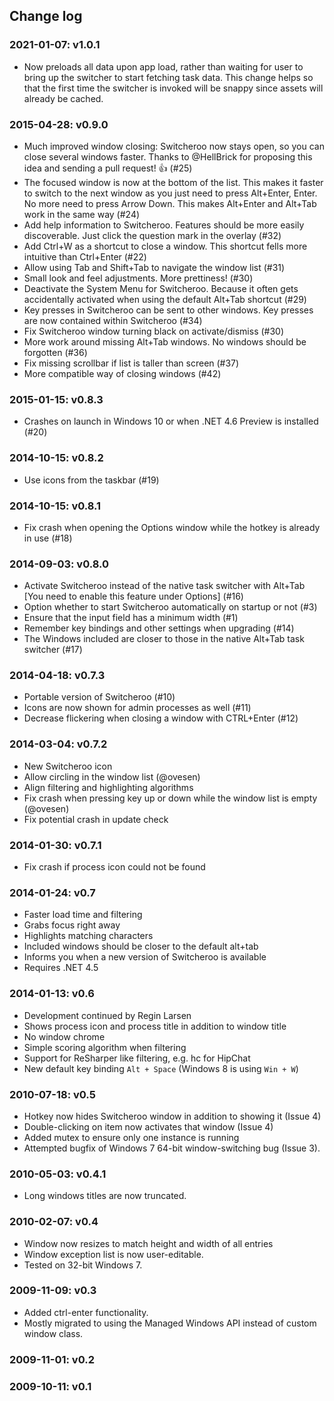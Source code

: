 Change log
----------
### 2021-01-07: v1.0.1 ### 
- Now preloads all data upon app load, rather than waiting for user to bring up the switcher to start fetching task data. This change helps so that the first time the switcher is invoked will be snappy since assets will already be cached.

### 2015-04-28: v0.9.0 ###
- Much improved window closing: Switcheroo now stays open, so you can close several windows faster. Thanks to @HellBrick for proposing this idea and sending a pull request! :+1: (#25)
- The focused window is now at the bottom of the list. This makes it faster to switch to the next window as you just need to press Alt+Enter, Enter. No more need to press Arrow Down. This makes Alt+Enter and Alt+Tab work in the same way (#24)
- Add help information to Switcheroo. Features should be more easily discoverable. Just click the question mark in the overlay (#32)
- Add Ctrl+W as a shortcut to close a window. This shortcut fells more intuitive than Ctrl+Enter (#22)
- Allow using Tab and Shift+Tab to navigate the window list (#31)
- Small look and feel adjustments. More prettiness! (#30)
- Deactivate the System Menu for Switcheroo. Because it often gets accidentally activated when using the default Alt+Tab shortcut (#29)
- Key presses in Switcheroo can be sent to other windows. Key presses are now contained within Switcheroo (#34)
- Fix Switcheroo window turning black on activate/dismiss (#30)
- More work around missing Alt+Tab windows. No windows should be forgotten (#36)
- Fix missing scrollbar if list is taller than screen (#37)
- More compatible way of closing windows (#42)

### 2015-01-15: v0.8.3 ###
- Crashes on launch in Windows 10 or when .NET 4.6 Preview is installed (#20)

### 2014-10-15: v0.8.2 ###
- Use icons from the taskbar (#19)

### 2014-10-15: v0.8.1 ###
- Fix crash when opening the Options window while the hotkey is already in use (#18)

### 2014-09-03: v0.8.0 ###
- Activate Switcheroo instead of the native task switcher with Alt+Tab [You need to enable this feature under Options] (#16)
- Option whether to start Switcheroo automatically on startup or not (#3)
- Ensure that the input field has a minimum width (#1)
- Remember key bindings and other settings when upgrading (#14)
- The Windows included are closer to those in the native Alt+Tab task switcher (#17)

### 2014-04-18: v0.7.3 ###
- Portable version of Switcheroo (#10)
- Icons are now shown for admin processes as well (#11)
- Decrease flickering when closing a window with CTRL+Enter (#12)

### 2014-03-04: v0.7.2 ###
- New Switcheroo icon
- Allow circling in the window list (@ovesen)
- Align filtering and highlighting algorithms
- Fix crash when pressing key up or down while the window list is empty (@ovesen)
- Fix potential crash in update check

### 2014-01-30: v0.7.1 ###
- Fix crash if process icon could not be found

### 2014-01-24: v0.7 ###
- Faster load time and filtering
- Grabs focus right away
- Highlights matching characters
- Included windows should be closer to the default alt+tab
- Informs you when a new version of Switcheroo is available
- Requires .NET 4.5

### 2014-01-13: v0.6 ###
- Development continued by Regin Larsen
- Shows process icon and process title in addition to window title
- No window chrome
- Simple scoring algorithm when filtering
- Support for ReSharper like filtering, e.g. hc for HipChat
- New default key binding `Alt + Space` (Windows 8 is using `Win + W`)

### 2010-07-18: v0.5 ###
- Hotkey now hides Switcheroo window in addition to showing it (Issue 4)
- Double-clicking on item now activates that window (Issue 4)
- Added mutex to ensure only one instance is running
- Attempted bugfix of Windows 7 64-bit window-switching bug (Issue 3).

### 2010-05-03: v0.4.1 ###
- Long windows titles are now truncated.

### 2010-02-07: v0.4 ###
- Window now resizes to match height and width of all entries
- Window exception list is now user-editable.  
- Tested on 32-bit Windows 7.

### 2009-11-09: v0.3 ###
- Added ctrl-enter functionality.
- Mostly migrated to using the Managed Windows API instead of custom window class.

### 2009-11-01: v0.2 ###

### 2009-10-11: v0.1 ###
